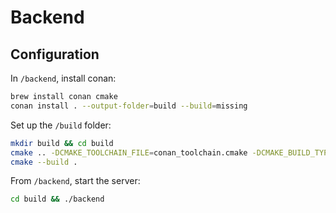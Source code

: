 # Backend

## Configuration

In `/backend`, install conan:

```bash
brew install conan cmake
conan install . --output-folder=build --build=missing
```

Set up the `/build` folder:

```bash
mkdir build && cd build
cmake .. -DCMAKE_TOOLCHAIN_FILE=conan_toolchain.cmake -DCMAKE_BUILD_TYPE=Release
cmake --build .
```

From `/backend`, start the server:

```bash
cd build && ./backend
```
